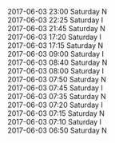 2017-06-03 23:00 Saturday  N  
2017-06-03 22:25 Saturday  I  
2017-06-03 21:45 Saturday  N  
2017-06-03 17:20 Saturday  I  
2017-06-03 17:15 Saturday  N  
2017-06-03 09:00 Saturday  I  
2017-06-03 08:40 Saturday  N  
2017-06-03 08:00 Saturday  I  
2017-06-03 07:50 Saturday  N  
2017-06-03 07:45 Saturday  I  
2017-06-03 07:35 Saturday  N  
2017-06-03 07:20 Saturday  I  
2017-06-03 07:15 Saturday  N  
2017-06-03 07:10 Saturday  I  
2017-06-03 06:50 Saturday  N  
